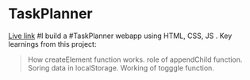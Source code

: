 # TaskPlanner

[Live link](https://taskplannerbyprashant.netlify.app/ )
#I build a #TaskPlanner webapp using HTML, CSS, JS .
Key learnings from this project:
> How createElement function works.
> role of appendChild function.
> Soring data in localStorage.
> Working of togggle function.
